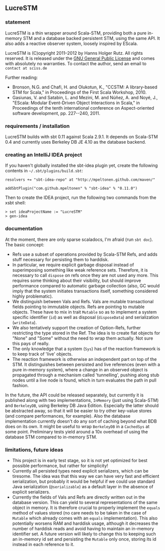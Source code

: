 ## LucreSTM

### statement

LucreSTM is a thin wrapper around Scala-STM, providing both a pure in-memory STM and a database backed persistent STM, using the same API. It also adds a reactive observer system, loosely inspired by EScala.

LucreSTM is (C)opyright 2011&ndash;2012 by Hanns Holger Rutz. All rights reserved. It is released under the [GNU General Public License](https://raw.github.com/Sciss/LucreSTM/master/licenses/LucreSTM-License.txt) and comes with absolutely no warranties. To contact the author, send an email to `contact at sciss.de`

Further reading:

 - Bronson, N.G. and Chafi, H. and Olukotun, K., "CCSTM: A library-based STM for Scala," in Proceedings of the First Scala Workshop, 2010.
 - Gasiunas, V. and Satabin, L. and Mezini, M. and Núñez, A. and Noyé, J., "EScala: Modular Event-Driven Object Interactions in Scala," in Proceedings of the tenth international conference on Aspect-oriented software development, pp. 227--240, 2011.

### requirements / installation

LucreSTM builds with sbt 0.11 against Scala 2.9.1. It depends on Scala-STM 0.4 and currently uses Berkeley DB JE 4.10 as the database backend.

### creating an IntelliJ IDEA project

If you haven't globally installed the sbt-idea plugin yet, create the following contents in `~/.sbt/plugins/build.sbt`:

    resolvers += "sbt-idea-repo" at "http://mpeltonen.github.com/maven/"
    
    addSbtPlugin("com.github.mpeltonen" % "sbt-idea" % "0.11.0")

Then to create the IDEA project, run the following two commands from the xsbt shell:

    > set ideaProjectName := "LucreSTM"
    > gen-idea

### documentation

At the moment, there are only sparse scaladocs, I'm afraid (run `sbt doc`). The basic concept:

 - Refs use a subset of operations provided by Scala-STM Refs, and adds stuff necessary for persisting them to harddisk.
 - In particular, we require explicit garbage disposal instead of superimposing something like weak reference sets. Therefore, it is necessary to call `dispose` on refs once they are not used any more. This requires some thinking about their visibility, but should improve performance compared to automatic garbage collection (also, GC would imply that the system initiates transactions itself, something considered highly problematic).
 - We distinguish between Vals and Refs. Vals are mutable transactional fields pointing to immutable objects. Refs are pointing to mutable objects. These have to mix in trait `Mutable` so as to implement a system specific identifier (`id`) as well as disposal (`disposeData`) and serialization (`writeData`).
 - We also tentatively support the creation of Option-Refs, further restricting the type stored in the Ref. The idea is to create flat objects for "None" and "Some" without the need to wrap them actually. Not sure this pays of really.
 - The only knowledge that a system (`Sys`) has of the reaction framework is to keep track of 'live' objects.
 - The reaction framework is otherwise an independent part on top of the STM. It distinguishes between persisted and live references (even with a pure in-memory system), where a change in an observed object is propagated through a mechanism called 'tunnelling', pushing along stub nodes until a live node is found, which in turn evaluates the path in pull fashion.

In the future, the API could be released separately, but currently it is published along with two implementations, `InMemory` (just using Scala-STM) and `BerkeleyDB`, using Berkeley DB Java Edition. Especially the latter should be abstracted away, so that it will be easier to try other key-value stores (and compare performances, for example). Also the database implementation currently doesn't do any sort of caching beyond what BDB does on its own. It might be useful to wrap `BerkeleyDB` in a `CachedSys` at some point. Preliminary tests yield around a 10x overhead of using the database STM compared to in-memory STM.

### limitations, future ideas

 - This project is in early test stage, so it is not yet optimized for best possible performance, but rather for simplicity!
 - Currently all persisted types need explicit serializers, which can be tiresome. The idea was that this way we can have very fast and efficient serialization, but probably it would be helpful if we could use standard Java serialization (`@serializable`) as a default layer in the absence of explicit serializers.
 - Currently the fields of Vals and Refs are directly written out in the database version. This can yield to several representations of the same object in memory. It is therefore crucial to properly implement the `equals` method of values stored (no care needs to be taken in the case of `Mutable` which already comes with an `equals` implementation). This also potentially worsens RAM and harddisk usage, although it decreases the number of harddisk reads and avoid having to maintain an in-memory identifier set. A future version will likely to change this to keeping such an in-memory id set and persisting the `Mutable` only once, storing its id instead in each reference to it.
